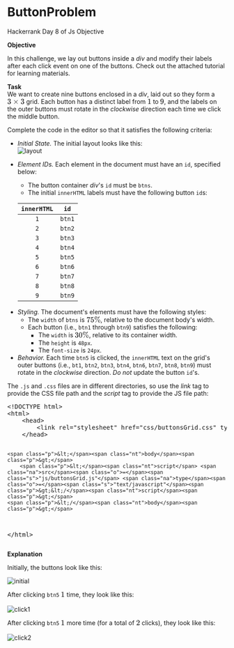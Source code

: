 # ButtonProblem
Hackerrank Day 8 of Js 
Objective
<div class="hackdown-content">
  <svg style="display: none;"><defs id="MathJax_SVG_glyphs"></defs></svg><p><strong>Objective</strong></p>

<p>In this challenge, we lay out buttons inside a <em>div</em> and modify their labels after each click event on one of the buttons. Check out the attached tutorial for learning materials.</p>

<p><strong>Task</strong> <br>
We want to create nine buttons enclosed in a <em>div</em>, laid out so they form a <span style="font-size: 100%; display: inline-block;" class="MathJax_SVG" id="MathJax-Element-1-Frame"><svg xmlns:xlink="http://www.w3.org/1999/xlink" width="5.165ex" height="2.176ex" style="vertical-align: -0.338ex;" viewBox="0 -791.3 2223.9 936.9" role="img" focusable="false"><g stroke="currentColor" fill="currentColor" stroke-width="0" transform="matrix(1 0 0 -1 0 0)"><path stroke-width="1" d="M127 463Q100 463 85 480T69 524Q69 579 117 622T233 665Q268 665 277 664Q351 652 390 611T430 522Q430 470 396 421T302 350L299 348Q299 347 308 345T337 336T375 315Q457 262 457 175Q457 96 395 37T238 -22Q158 -22 100 21T42 130Q42 158 60 175T105 193Q133 193 151 175T169 130Q169 119 166 110T159 94T148 82T136 74T126 70T118 67L114 66Q165 21 238 21Q293 21 321 74Q338 107 338 175V195Q338 290 274 322Q259 328 213 329L171 330L168 332Q166 335 166 348Q166 366 174 366Q202 366 232 371Q266 376 294 413T322 525V533Q322 590 287 612Q265 626 240 626Q208 626 181 615T143 592T132 580H135Q138 579 143 578T153 573T165 566T175 555T183 540T186 520Q186 498 172 481T127 463Z"></path><g transform="translate(722,0)"><path stroke-width="1" d="M630 29Q630 9 609 9Q604 9 587 25T493 118L389 222L284 117Q178 13 175 11Q171 9 168 9Q160 9 154 15T147 29Q147 36 161 51T255 146L359 250L255 354Q174 435 161 449T147 471Q147 480 153 485T168 490Q173 490 175 489Q178 487 284 383L389 278L493 382Q570 459 587 475T609 491Q630 491 630 471Q630 464 620 453T522 355L418 250L522 145Q606 61 618 48T630 29Z"></path></g><g transform="translate(1723,0)"><path stroke-width="1" d="M127 463Q100 463 85 480T69 524Q69 579 117 622T233 665Q268 665 277 664Q351 652 390 611T430 522Q430 470 396 421T302 350L299 348Q299 347 308 345T337 336T375 315Q457 262 457 175Q457 96 395 37T238 -22Q158 -22 100 21T42 130Q42 158 60 175T105 193Q133 193 151 175T169 130Q169 119 166 110T159 94T148 82T136 74T126 70T118 67L114 66Q165 21 238 21Q293 21 321 74Q338 107 338 175V195Q338 290 274 322Q259 328 213 329L171 330L168 332Q166 335 166 348Q166 366 174 366Q202 366 232 371Q266 376 294 413T322 525V533Q322 590 287 612Q265 626 240 626Q208 626 181 615T143 592T132 580H135Q138 579 143 578T153 573T165 566T175 555T183 540T186 520Q186 498 172 481T127 463Z"></path></g></g></svg></span> grid. Each button has a distinct label from <span style="font-size: 100%; display: inline-block;" class="MathJax_SVG" id="MathJax-Element-2-Frame"><svg xmlns:xlink="http://www.w3.org/1999/xlink" width="1.162ex" height="2.176ex" style="vertical-align: -0.338ex;" viewBox="0 -791.3 500.5 936.9" role="img" focusable="false"><g stroke="currentColor" fill="currentColor" stroke-width="0" transform="matrix(1 0 0 -1 0 0)"><path stroke-width="1" d="M213 578L200 573Q186 568 160 563T102 556H83V602H102Q149 604 189 617T245 641T273 663Q275 666 285 666Q294 666 302 660V361L303 61Q310 54 315 52T339 48T401 46H427V0H416Q395 3 257 3Q121 3 100 0H88V46H114Q136 46 152 46T177 47T193 50T201 52T207 57T213 61V578Z"></path></g></svg></span> to <span style="font-size: 100%; display: inline-block;" class="MathJax_SVG" id="MathJax-Element-3-Frame"><svg xmlns:xlink="http://www.w3.org/1999/xlink" width="1.162ex" height="2.176ex" style="vertical-align: -0.338ex;" viewBox="0 -791.3 500.5 936.9" role="img" focusable="false"><g stroke="currentColor" fill="currentColor" stroke-width="0" transform="matrix(1 0 0 -1 0 0)"><path stroke-width="1" d="M352 287Q304 211 232 211Q154 211 104 270T44 396Q42 412 42 436V444Q42 537 111 606Q171 666 243 666Q245 666 249 666T257 665H261Q273 665 286 663T323 651T370 619T413 560Q456 472 456 334Q456 194 396 97Q361 41 312 10T208 -22Q147 -22 108 7T68 93T121 149Q143 149 158 135T173 96Q173 78 164 65T148 49T135 44L131 43Q131 41 138 37T164 27T206 22H212Q272 22 313 86Q352 142 352 280V287ZM244 248Q292 248 321 297T351 430Q351 508 343 542Q341 552 337 562T323 588T293 615T246 625Q208 625 181 598Q160 576 154 546T147 441Q147 358 152 329T172 282Q197 248 244 248Z"></path></g></svg></span>, and the labels on the outer buttons must rotate in the <em>clockwise</em> direction each time we click the middle button.</p>

<p>Complete the code in the editor so that it satisfies the following criteria:</p>

<ul>
<li><em>Initial State.</em> The initial layout looks like this: <br>
<img src="https://s3.amazonaws.com/hr-challenge-images/0/1456631615-634977c808-ScreenShot2016-02-28at9.22.14AM.png" alt="layout" title=""></li>
<li><p><em>Element IDs.</em> Each element in the document must have an <code>id</code>, specified below:</p>

<ul><li>The button container <em>div</em>'s <code>id</code> must be <code>btns</code>. </li>
<li>The initial <code>innerHTML</code> labels must have the following button <code>id</code>s:  </li></ul>

<table class="challenge-body-table">
<thead>
<tr>
  <th align="center"><code>innerHTML</code></th>
  <th align="center"><code>id</code></th>
</tr>
</thead>
<tbody><tr>
  <td align="center"><code>1</code></td>
  <td align="center"><code>btn1</code></td>
</tr>
<tr>
  <td align="center"><code>2</code></td>
  <td align="center"><code>btn2</code></td>
</tr>
<tr>
  <td align="center"><code>3</code></td>
  <td align="center"><code>btn3</code></td>
</tr>
<tr>
  <td align="center"><code>4</code></td>
  <td align="center"><code>btn4</code></td>
</tr>
<tr>
  <td align="center"><code>5</code></td>
  <td align="center"><code>btn5</code></td>
</tr>
<tr>
  <td align="center"><code>6</code></td>
  <td align="center"><code>btn6</code></td>
</tr>
<tr>
  <td align="center"><code>7</code></td>
  <td align="center"><code>btn7</code></td>
</tr>
<tr>
  <td align="center"><code>8</code></td>
  <td align="center"><code>btn8</code></td>
</tr>
<tr>
  <td align="center"><code>9</code></td>
  <td align="center"><code>btn9</code></td>
</tr>
</tbody></table>
</li>
<li><em>Styling.</em> The document's elements must have the following styles:
<ul><li>The <code>width</code> of <code>btns</code> is <span style="font-size: 100%; display: inline-block;" class="MathJax_SVG" id="MathJax-Element-4-Frame"><svg xmlns:xlink="http://www.w3.org/1999/xlink" width="4.261ex" height="2.343ex" style="vertical-align: -0.338ex;" viewBox="0 -863.1 1834.5 1008.6" role="img" focusable="false"><g stroke="currentColor" fill="currentColor" stroke-width="0" transform="matrix(1 0 0 -1 0 0)"><path stroke-width="1" d="M55 458Q56 460 72 567L88 674Q88 676 108 676H128V672Q128 662 143 655T195 646T364 644H485V605L417 512Q408 500 387 472T360 435T339 403T319 367T305 330T292 284T284 230T278 162T275 80Q275 66 275 52T274 28V19Q270 2 255 -10T221 -22Q210 -22 200 -19T179 0T168 40Q168 198 265 368Q285 400 349 489L395 552H302Q128 552 119 546Q113 543 108 522T98 479L95 458V455H55V458Z"></path><path stroke-width="1" d="M164 157Q164 133 148 117T109 101H102Q148 22 224 22Q294 22 326 82Q345 115 345 210Q345 313 318 349Q292 382 260 382H254Q176 382 136 314Q132 307 129 306T114 304Q97 304 95 310Q93 314 93 485V614Q93 664 98 664Q100 666 102 666Q103 666 123 658T178 642T253 634Q324 634 389 662Q397 666 402 666Q410 666 410 648V635Q328 538 205 538Q174 538 149 544L139 546V374Q158 388 169 396T205 412T256 420Q337 420 393 355T449 201Q449 109 385 44T229 -22Q148 -22 99 32T50 154Q50 178 61 192T84 210T107 214Q132 214 148 197T164 157Z" transform="translate(500,0)"></path><path stroke-width="1" d="M465 605Q428 605 394 614T340 632T319 641Q332 608 332 548Q332 458 293 403T202 347Q145 347 101 402T56 548Q56 637 101 693T202 750Q241 750 272 719Q359 642 464 642Q580 642 650 732Q662 748 668 749Q670 750 673 750Q682 750 688 743T693 726Q178 -47 170 -52Q166 -56 160 -56Q147 -56 142 -45Q137 -36 142 -27Q143 -24 363 304Q469 462 525 546T581 630Q528 605 465 605ZM207 385Q235 385 263 427T292 548Q292 617 267 664T200 712Q193 712 186 709T167 698T147 668T134 615Q132 595 132 548V527Q132 436 165 403Q183 385 203 385H207ZM500 146Q500 234 544 290T647 347Q699 347 737 292T776 146T737 0T646 -56Q590 -56 545 0T500 146ZM651 -18Q679 -18 707 24T736 146Q736 215 711 262T644 309Q637 309 630 306T611 295T591 265T578 212Q577 200 577 146V124Q577 -18 647 -18H651Z" transform="translate(1001,0)"></path></g></svg></span>, relative to the document body's width.     </li>
<li>Each button (i.e., <code>btn1</code> through <code>btn9</code>) satisfies the following:
<ul><li>The <code>width</code> is <span style="font-size: 100%; display: inline-block;" class="MathJax_SVG" id="MathJax-Element-5-Frame"><svg xmlns:xlink="http://www.w3.org/1999/xlink" width="4.261ex" height="2.343ex" style="vertical-align: -0.338ex;" viewBox="0 -863.1 1834.5 1008.6" role="img" focusable="false"><g stroke="currentColor" fill="currentColor" stroke-width="0" transform="matrix(1 0 0 -1 0 0)"><path stroke-width="1" d="M127 463Q100 463 85 480T69 524Q69 579 117 622T233 665Q268 665 277 664Q351 652 390 611T430 522Q430 470 396 421T302 350L299 348Q299 347 308 345T337 336T375 315Q457 262 457 175Q457 96 395 37T238 -22Q158 -22 100 21T42 130Q42 158 60 175T105 193Q133 193 151 175T169 130Q169 119 166 110T159 94T148 82T136 74T126 70T118 67L114 66Q165 21 238 21Q293 21 321 74Q338 107 338 175V195Q338 290 274 322Q259 328 213 329L171 330L168 332Q166 335 166 348Q166 366 174 366Q202 366 232 371Q266 376 294 413T322 525V533Q322 590 287 612Q265 626 240 626Q208 626 181 615T143 592T132 580H135Q138 579 143 578T153 573T165 566T175 555T183 540T186 520Q186 498 172 481T127 463Z"></path><path stroke-width="1" d="M96 585Q152 666 249 666Q297 666 345 640T423 548Q460 465 460 320Q460 165 417 83Q397 41 362 16T301 -15T250 -22Q224 -22 198 -16T137 16T82 83Q39 165 39 320Q39 494 96 585ZM321 597Q291 629 250 629Q208 629 178 597Q153 571 145 525T137 333Q137 175 145 125T181 46Q209 16 250 16Q290 16 318 46Q347 76 354 130T362 333Q362 478 354 524T321 597Z" transform="translate(500,0)"></path><path stroke-width="1" d="M465 605Q428 605 394 614T340 632T319 641Q332 608 332 548Q332 458 293 403T202 347Q145 347 101 402T56 548Q56 637 101 693T202 750Q241 750 272 719Q359 642 464 642Q580 642 650 732Q662 748 668 749Q670 750 673 750Q682 750 688 743T693 726Q178 -47 170 -52Q166 -56 160 -56Q147 -56 142 -45Q137 -36 142 -27Q143 -24 363 304Q469 462 525 546T581 630Q528 605 465 605ZM207 385Q235 385 263 427T292 548Q292 617 267 664T200 712Q193 712 186 709T167 698T147 668T134 615Q132 595 132 548V527Q132 436 165 403Q183 385 203 385H207ZM500 146Q500 234 544 290T647 347Q699 347 737 292T776 146T737 0T646 -56Q590 -56 545 0T500 146ZM651 -18Q679 -18 707 24T736 146Q736 215 711 262T644 309Q637 309 630 306T611 295T591 265T578 212Q577 200 577 146V124Q577 -18 647 -18H651Z" transform="translate(1001,0)"></path></g></svg></span>, relative to its container width.</li>
<li>The <code>height</code> is <code>48px</code>.</li>
<li>The <code>font-size</code> is <code>24px</code>.        </li></ul></li></ul></li>
<li><em>Behavior.</em> Each time <code>btn5</code> is clicked, the <code>innerHTML</code> text on the grid's outer buttons (i.e., <code>bt1</code>, <code>btn2</code>, <code>btn3</code>, <code>btn4</code>, <code>btn6</code>, <code>btn7</code>, <code>btn8</code>, <code>btn9</code>) must rotate in the <em>clockwise</em> direction. <em>Do not</em> update the button <code>id</code>'s.</li>
</ul>

<p>The <code>.js</code> and <code>.css</code> files are in different directories, so use the <em>link</em> tag to provide the CSS file path and the <em>script</em> tag to provide the JS file path:</p>

<div class="highlight"><pre><span></span><span class="cp">&lt;!DOCTYPE html&gt;</span>
<span class="p">&lt;</span><span class="nt">html</span><span class="p">&gt;</span>
    <span class="p">&lt;</span><span class="nt">head</span><span class="p">&gt;</span>
        <span class="p">&lt;</span><span class="nt">link</span> <span class="na">rel</span><span class="o">=</span><span class="s">"stylesheet"</span> <span class="na">href</span><span class="o">=</span><span class="s">"css/buttonsGrid.css"</span> <span class="na">type</span><span class="o">=</span><span class="s">"text/css"</span><span class="p">&gt;</span>
    <span class="p">&lt;/</span><span class="nt">head</span><span class="p">&gt;</span>
    
    <span class="p">&lt;</span><span class="nt">body</span><span class="p">&gt;</span>
    	<span class="p">&lt;</span><span class="nt">script</span> <span class="na">src</span><span class="o">=</span><span class="s">"js/buttonsGrid.js"</span> <span class="na">type</span><span class="o">=</span><span class="s">"text/javascript"</span><span class="p">&gt;&lt;/</span><span class="nt">script</span><span class="p">&gt;</span>
    <span class="p">&lt;/</span><span class="nt">body</span><span class="p">&gt;</span>
<span class="p">&lt;/</span><span class="nt">html</span><span class="p">&gt;</span>
</pre></div>
</div>
<div class="challenge_explanation"><div class="msB challenge_explanation_title"><p><strong>Explanation</strong></p></div><div class="msB challenge_explanation_body"><div class="hackdown-content"><svg style="display: none;"><defs id="MathJax_SVG_glyphs"></defs></svg><p>Initially, the buttons look like this:</p>

<p><img src="https://s3.amazonaws.com/hr-challenge-images/0/1456632368-64062011d3-ScreenShot2016-02-28at9.22.14AM.png" alt="initial" title=""></p>

<p>After clicking <code>btn5</code> <span style="font-size: 100%; display: inline-block;" class="MathJax_SVG" id="MathJax-Element-1-Frame"><svg xmlns:xlink="http://www.w3.org/1999/xlink" width="1.162ex" height="2.176ex" style="vertical-align: -0.338ex;" viewBox="0 -791.3 500.5 936.9" role="img" focusable="false"><g stroke="currentColor" fill="currentColor" stroke-width="0" transform="matrix(1 0 0 -1 0 0)"><path stroke-width="1" d="M213 578L200 573Q186 568 160 563T102 556H83V602H102Q149 604 189 617T245 641T273 663Q275 666 285 666Q294 666 302 660V361L303 61Q310 54 315 52T339 48T401 46H427V0H416Q395 3 257 3Q121 3 100 0H88V46H114Q136 46 152 46T177 47T193 50T201 52T207 57T213 61V578Z"></path></g></svg></span> time, they look like this:
  <br>  <br>
<img src="https://s3.amazonaws.com/hr-challenge-images/0/1456632450-3cda1c5938-ScreenShot2016-02-28at9.37.00AM.png" alt="click1" title=""></p>

<p>After clicking <code>btn5</code> <span style="font-size: 100%; display: inline-block;" class="MathJax_SVG" id="MathJax-Element-2-Frame"><svg xmlns:xlink="http://www.w3.org/1999/xlink" width="1.162ex" height="2.176ex" style="vertical-align: -0.338ex;" viewBox="0 -791.3 500.5 936.9" role="img" focusable="false"><g stroke="currentColor" fill="currentColor" stroke-width="0" transform="matrix(1 0 0 -1 0 0)"><path stroke-width="1" d="M213 578L200 573Q186 568 160 563T102 556H83V602H102Q149 604 189 617T245 641T273 663Q275 666 285 666Q294 666 302 660V361L303 61Q310 54 315 52T339 48T401 46H427V0H416Q395 3 257 3Q121 3 100 0H88V46H114Q136 46 152 46T177 47T193 50T201 52T207 57T213 61V578Z"></path></g></svg></span> more time (for a total of <span style="font-size: 100%; display: inline-block;" class="MathJax_SVG" id="MathJax-Element-3-Frame"><svg xmlns:xlink="http://www.w3.org/1999/xlink" width="1.162ex" height="2.176ex" style="vertical-align: -0.338ex;" viewBox="0 -791.3 500.5 936.9" role="img" focusable="false"><g stroke="currentColor" fill="currentColor" stroke-width="0" transform="matrix(1 0 0 -1 0 0)"><path stroke-width="1" d="M109 429Q82 429 66 447T50 491Q50 562 103 614T235 666Q326 666 387 610T449 465Q449 422 429 383T381 315T301 241Q265 210 201 149L142 93L218 92Q375 92 385 97Q392 99 409 186V189H449V186Q448 183 436 95T421 3V0H50V19V31Q50 38 56 46T86 81Q115 113 136 137Q145 147 170 174T204 211T233 244T261 278T284 308T305 340T320 369T333 401T340 431T343 464Q343 527 309 573T212 619Q179 619 154 602T119 569T109 550Q109 549 114 549Q132 549 151 535T170 489Q170 464 154 447T109 429Z"></path></g></svg></span> clicks), they look like this:
  <br>  <br>
<img src="https://s3.amazonaws.com/hr-challenge-images/0/1456632516-9a0d9cef8a-ScreenShot2016-02-28at9.38.04AM.png" alt="click2" title=""></p></div></div></div>
